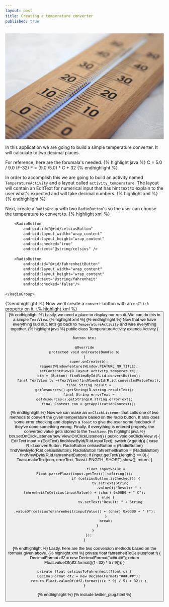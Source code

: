 ```yaml
---
layout: post
title: Creating a temperature converter
published: true
---
```

<!--TODO: download an image for this post-->
![Thermometer](/images/temperature.jpg)

In this application we are going to build a simple temperature converter. It will calculate to two decimal places.

For reference, here are the forumala's needed.
{% highlight java %}
      C = 5.0 / 9.0 (F-32)
      F = (9.0./5.0) * C + 32
{% endhighlight %}

In order to accomplish this we are going to build an activity named `TemperatureActivity` and a layout called `activity_temperature`. The layout will contain an EditText for numerical input that has hint text to explain to the user what's expected and will take decimal numbers.
{% highlight xml %}
      <EditText
        android:id="@+id/inputText"
        android:layout_width="fill_parent"
        android:layout_height="wrap_content"
        android:singleLine="true"
        android:inputType="numberSigned|numberDecimal"
        android:textColor="@android:color/black"
        android:hint="Enter a temperature" />
{% endhighlight %}

Next, create a `RadioGroup` with two `RadioButton`'s so the user can choose the temperature to convert to.
{% highlight xml %}
      <RadioGroup
        android:id="@+id/unitChoice"
        android:layout_width="match_parent"
        android:layout_height="wrap_content"
        android:orientation="vertical"
        android:paddingTop="10sp"
        android:paddingBottom="15sp" >

        <RadioButton
            android:id="@+id/celsiusButton"
            android:layout_width="wrap_content"
            android:layout_height="wrap_content"
            android:checked="true"
            android:text="@string/celsius" />

        <RadioButton
            android:id="@+id/fahrenheitButton"
            android:layout_width="wrap_content"
            android:layout_height="wrap_content"
            android:text="@string/fahrenheit"
            android:checked="false"/>

    </RadioGroup>
{%endhighlight %}
Now we'll create a `convert` button with an `onClick` property on it.
{% highlight xml %}
      <Button
        android:id="@+id/convertButton"
        android:layout_height="wrap_content"
        android:layout_width="wrap_content"
        android:text="@string/buttonText"
        android:onClick="onClick" />
{% endhighlight %}
Lastly, we need a place to display our result. We can do this in a simple `TextView`.
{% highlight xml %}
      <TextView
        android:id="@+id/convertedValueText"
        android:layout_width="fill_parent"
        android:layout_height="wrap_content"
        android:textColor="@android:color/black"
        android:textSize="20sp"
        android:text="@string/resultText"
        android:paddingTop="20sp" />
{% endhighlight %}
Now that we have everything laid out, let's go back to `TemperatureActivity` and wire everything together.
{% highlight java %}
    public class TemperatureActivity extends Activity
    {

    Button btn;

    @Override
    protected void onCreate(Bundle b)
    {
        super.onCreate(b);
        requestWindowFeature(Window.FEATURE_NO_TITLE);
        setContentView(R.layout.activity_temperature);
        btn = (Button) findViewById(R.id.convertButton);
        final TextView tv =(TextView)findViewById(R.id.convertedValueText);
        final String result = getResources().getString(R.string.resultText);
        final String errorText = getResources().getString(R.string.errorText);
        final Context con = getApplicationContext();
{% endhighlight %}
Now we can make an `onClickListener` that calls one of two methods to convert the given temperature based on the radio button. It also does some error checking and displays a `Toast` to give the user some feedback if they've done something wrong. Finally, if everything is entered properly, the converted value gets stored to the `TextView`.
{% highlight java %}
    btn.setOnClickListener(new View.OnClickListener()
        {
            public void onClick(View v)
            {
                EditText input = (EditText) findViewById(R.id.inputText);
                switch (v.getId()) {
                    case R.id.convertButton:
                        RadioButton celsiusButton = (RadioButton) findViewById(R.id.celsiusButton);
                        RadioButton fahrenheitButton = (RadioButton) findViewById(R.id.fahrenheitButton);
                        if (input.getText().length() == 0) {
                            Toast.makeText(con, errorText,
                                    Toast.LENGTH_SHORT).show();
                            return;
                        }

                        float inputValue = Float.parseFloat(input.getText().toString());
                        if (celsiusButton.isChecked()) {
                            tv.setText(String
                                    .valueOf("Result: " + fahrenheitToCelsius(inputValue)) + (char) 0x00B0 + " C");
                        } else {
                            tv.setText("Result: " + String
                                    .valueOf(celsiusToFahrenheit(inputValue)) + (char) 0x00B0 + " F");
                        }
                        break;
                }
            }
        });
    }
{% endhighlight %}
Lastly, here are the two conversion methods based on the formula given above.
{% highlight xml %}
    private float fahrenheitToCelsius(float f) {
        DecimalFormat df2 = new DecimalFormat("###.##");
        return Float.valueOf(df2.format(((f - 32) * 5 / 9)));
    }

    private float celsiusToFahrenheit(float c) {
        DecimalFormat df2 = new DecimalFormat("###.##");
        return Float.valueOf(df2.format(((c * 9) / 5) + 32)) ;
    }
{% endhighlight %}
{% include twitter_plug.html %}
